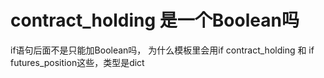 # contract_holding 是一个Boolean吗

if语句后面不是只能加Boolean吗， 为什么模板里会用if contract_holding 和 if futures_position这些，类型是dict